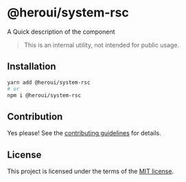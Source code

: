 # @heroui/system-rsc

A Quick description of the component

> This is an internal utility, not intended for public usage.

## Installation

```sh
yarn add @heroui/system-rsc
# or
npm i @heroui/system-rsc
```

## Contribution

Yes please! See the
[contributing guidelines](https://github.com/frontio-ai/heroui/blob/master/CONTRIBUTING.md)
for details.

## License

This project is licensed under the terms of the
[MIT license](https://github.com/frontio-ai/heroui/blob/master/LICENSE).

